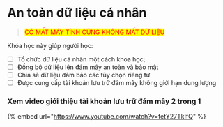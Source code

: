 # An toàn dữ liệu cá nhân

> <mark style="color:red;">CÓ MẤT MÁY TÍNH CŨNG KHÔNG MẤT DỮ LIỆU</mark>

Khóa học này giúp người học: &#x20;

* [ ] Tổ chức dữ liệu cá nhân một cách khoa học;
* [ ] Đồng bộ dữ liệu lên đám mây an toàn và bảo mật
* [ ] Chia sẻ dữ liệu đảm bảo các tùy chọn riêng tư
* [ ] Được cung cấp tài khoản lưu trữ đám mây không giới hạn dung lượng

### Xem video giới thiệu tài khoản lưu trữ đám mây 2 trong 1

{% embed url="https://www.youtube.com/watch?v=fetY27TkIfQ" %}

